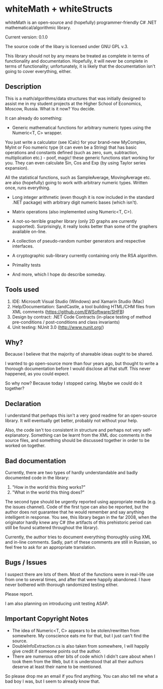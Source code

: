 # whiteMath + whiteStructs

whiteMath is an open-source and (hopefully) programmer-friendly C# .NET mathematical/algorithmic library.

Current version: 0.1.0

The source code of the libary is licensed under GNU GPL v.3.

This library should not by any means be treated as complete in terms of functionality and documentation. Hopefully, it will never be complete in terms of functionality; unfortunately, it is likely that the documentation isn't going to cover everything, either.

## Description

This is a math/algorithms/data structures that was initially designed to assist me in my student projects at the Higher School of Economics, Moscow, Russia. What is it now? You decide.

It can already do something:

- Generic mathematical functions for arbitrary numeric types using the Numeric<T, C> wrapper. 

You just write a calculator (see ICalc<T>) for your brand-new MyComplex, MyInt or Foo numeric type (it can even be a String) that has basic operations and constants defined (such as zero, sum, subtraction, multiplication etc.) - poof, magic! these generic functions start working for you. They can even calculate Sin, Cos and Exp (by using Taylor series expansion).

All the statistical functions, such as SampleAverage, MovingAverage etc. are also (hopefully) going to work with arbitrary numeric types. Written once, runs everything.

- Long integer arithmetic (even though it is now included in the standard .NET package) with arbitrary digit numeric bases (which isn't).

- Matrix operations (also implemented using Numeric<T, C>).

- A not-so-terrible grapher library (only 2D graphs are currently supported). Surprisingly, it really looks better than some of the graphers available on-line. 

- A collection of pseudo-random number generators and respective interfaces.

- A cryptographic sub-library currently containing only the RSA algorithm.

- Primality tests

- And more, which I hope do describe someday.

## Tools used

1. IDE: Microsoft Visual Studio (Windows) and Xamarin Studio (Mac)
2. Help/Documentation: SandCastle, a tool building HTML/CHM files from XML comments (https://github.com/EWSoftware/SHFB)
3. Design by contract: .NET Code Contracts (in-place testing of method pre-conditions / post-conditions and class invariants)
4. Unit testing: NUnit 3.0 (http://www.nunit.org/)

## Why?

Because I believe that the majority of shareable ideas ought to be shared.

I wanted to go open-source more than four years ago, but thought to write a thorough documentation before I would disclose all that stuff. This never happened, as you could expect.

So why now? Because today I stopped caring. Maybe we could do it together?

## Declaration

I understand that perhaps this isn't a very good readme for an open-source library. It will eventually get better, probably not without your help.

Also, the code isn't too consistent in structure and perhaps not very self-explanatory. Something can be learnt from the XML doc comments in the source files, and something should be discussed together in order to be worked on together.

## Bad documentation

Currently, there are two types of hardly understandable and badly documented code in the library:

1. "How in the world this thing works?"
2. "What in the world this thing does?"

The second type should be urgently reported using appropriate media (e.g. the issues channel). Code of the first type can also be reported, but the author does not guarantee that he would remember and say anything intelligent in response. You see, this library began in the far 2008, when the originator hardly knew any C# (the artifacts of this prehistoric period can still be found scattered throughout the library).

Currently, the author tries to document everything thoroughly using XML and in-line comments. Sadly, part of these comments are still in Russian, so feel free to ask for an appropriate translation.

## Bugs / Issues

I suspect there are lots of them. Most of the functions were in real-life use from one to several times, and after that were happily abandoned. I have never bothered with thorough randomized testing either.

Please report.

I am also planning on introducing unit testing ASAP.

## Important Copyright Notes

- The idea of Numeric<T, C> appears to be stolen/rewritten from somewhere. My conscience eats me for that, but I just can't find the source.
- DoubleInfoExtraction.cs is also taken from somewhere, I will happily give credit if someone points out the author.
- There are numerous other bits of code which I didn't care about when I took them from the Web, but it is understood that all their authors deserve at least their name to be mentioned. 

So please drop me an email if you find anything.
You can also tell me what a bad boy I was, but I seem to already know that.